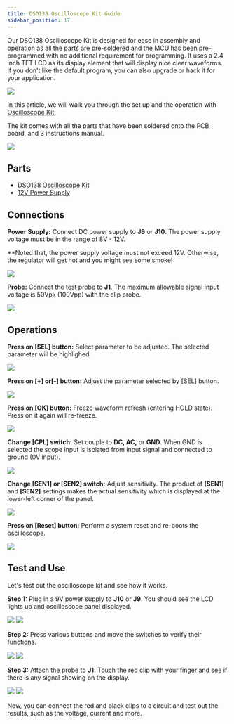 ```yaml
---
title: DSO138 Oscilloscope Kit Guide
sidebar_position: 17
---
```


Our DSO138 Oscilloscope Kit is designed for ease in assembly and operation as all the parts are pre-soldered and the MCU has been pre-programmed with no additional requirement for programming. It uses a 2.4 inch TFT LCD as its display element that will display nice clear waveforms. If you don't like the default program, you can also upgrade or hack it for your application.

![](/img/docs/product_guide/2081_01.jpg)

In this article, we will walk you through the set up and the operation with [Oscilloscope Kit](https://www.canadarobotix.com/2081). 

The kit comes with all the parts that have been soldered onto the PCB board, and 3 instructions manual. 

![](/img/docs/product_guide/2081_01.png)

## Parts
* [DSO138 Oscilloscope Kit](https://www.canadarobotix.com/2081)
* [12V Power Supply](https://www.canadarobotix.com/1157)

## Connections
**Power Supply:** Connect DC power supply to **J9** or **J10**. The power supply voltage must be in the range of 8V - 12V. 

**Noted that, the power supply voltage must not exceed 12V. Otherwise, the regulator will get hot and you might see some smoke!

![](/img/docs/product_guide/2081_02.png)

**Probe:** Connect the test probe to **J1**. The maximum allowable signal input voltage is 50Vpk (100Vpp) with the clip probe. 

![](/img/docs/product_guide/2081_03.png)

## Operations
**Press on [SEL] button:** Select parameter to be adjusted. The selected parameter will be highlighed

![](/img/docs/product_guide/2081_04.png)

**Press on [+] or[-] button:** Adjust the parameter selected by [SEL] button.

![](/img/docs/product_guide/2081_05.png)

**Press on [OK] button:** Freeze waveform refresh (entering HOLD state). Press on it again will re-freeze. 

![](/img/docs/product_guide/2081_06.png)

**Change [CPL] switch:** Set couple to **DC, AC,** or **GND.** When GND is selected the scope input is isolated from input signal and connected to ground (0V input).

![](/img/docs/product_guide/2081_07.png)

**Change [SEN1] or [SEN2] switch:** Adjust sensitivity. The product of **[SEN1]** and **[SEN2]** settings makes the actual sensitivity which is displayed at the lower-left corner of the panel. 

![](/img/docs/product_guide/2081_08.png)

**Press on [Reset] button:** Perform a system reset and re-boots the oscilloscope.

![](/img/docs/product_guide/2081_09.png)

## Test and Use
Let's test out the oscilloscope kit and see how it works. 

**Step 1:** Plug in a 9V power supply to **J10** or **J9**. You should see the LCD lights up and oscilloscope panel displayed. 

![](/img/docs/product_guide/2081_01.gif)
![](/img/docs/product_guide/2081_10.png)

**Step 2:** Press various buttons and move the switches to verify their functions. 

![](/img/docs/product_guide/2081_02.gif)
![](/img/docs/product_guide/2081_03.gif)

**Step 3:** Attach the probe to **J1.** Touch the red clip with your finger and see if there is any signal showing on the display. 

![](/img/docs/product_guide/2081_04.gif)
![](/img/docs/product_guide/2081_05.gif)

Now, you can connect the red and black clips to a circuit and test out the results, such as the voltage, current and more. 